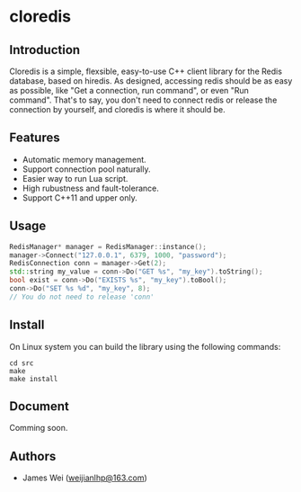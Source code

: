 cloredis
=====

## Introduction

Cloredis is a simple, flexsible, easy-to-use C++ client library for the Redis database, based on hiredis. As designed, accessing redis should be as easy as possible, like "Get a connection, run command", or even "Run command". That's to say, you don't need to connect redis or release the connection by yourself, and cloredis is where it should be. 

## Features

* Automatic memory management.
* Support connection pool naturally.
* Easier way to run Lua script.
* High rubustness and fault-tolerance.
* Support C++11 and upper only.

## Usage

``` C++
RedisManager* manager = RedisManager::instance();
manager->Connect("127.0.0.1", 6379, 1000, "password"); 
RedisConnection conn = manager->Get(2);
std::string my_value = conn->Do("GET %s", "my_key").toString();
bool exist = conn->Do("EXISTS %s", "my_key").toBool();
conn->Do("SET %s %d", "my_key", 8);
// You do not need to release 'conn'
```
## Install

On Linux system you can build the library using the following commands:
``` shell
cd src
make
make install
```
## Document

Comming soon.

## Authors

* James Wei (weijianlhp@163.com)
